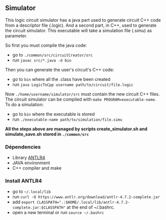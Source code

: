 ## Simulator

This logic circuit simulator has a java part used to generate circuit C++ code from a descriptor file (.logic).
And a second part, in C++, used to generate the circuit simulator. This executable will take a simulation file (.simu) as parameter.

So first you must compile the java code:
- go to `./common/src/circuitCreator/src`
- run `javac src/*.java -d bin`

Then you can generate the user's circuit's C++ code:
- go to `bin` where all the .class have been created
- run `java LogicToCpp username path/to/circuit/file.logic`

Now `./home/username/simulator/src` must contain the new circuit C++ files.
The circuit simulator can be compiled with `make PROGRAM=executable-name`.
To do a simulation:
- go to `bin` where the executable is stored
- run `./executable-name path/to/simulation/file.simu`

**All the steps above are managed by scripts create_simulator.sh and simulate_save.sh stored in `./common/src`**

### Dépendencies
- Library [ANTLR4](https://www.antlr.org/)
- JAVA environment
- C++ compiler and make

### Install ANTLR4
- go to `~/.local/lib`
- run `curl -O https://www.antlr.org/download/antlr-4.7.2-complete.jar`
- add `export CLASSPATH=".:$HOME/.local/lib/antlr-4.7.2-complete.jar:$CLASSPATH"` at the end of ~/.bashrc.
- open a new terminal or run `source ~/.bashrc`